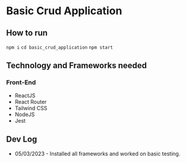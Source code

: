 # Basic Crud Application

## How to run

`npm i`
`cd basic_crud_application`
`npm start`

## Technology and Frameworks needed

### Front-End

- ReactJS
- React Router
- Tailwind CSS
- NodeJS
- Jest

## Dev Log

- 05/03/2023 - Installed all frameworks and worked on basic testing.
